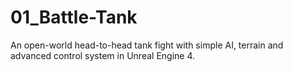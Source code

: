 # 01_Battle-Tank
An open-world head-to-head tank fight with simple AI, terrain and advanced control system in Unreal Engine 4.
